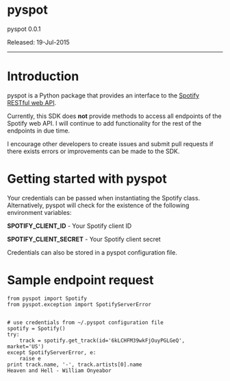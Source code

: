 # pyspot

pyspot 0.0.1

Released: 19-Jul-2015

---

# Introduction

pyspot is a Python package that provides an interface to the [Spotify RESTful web API](https://developer.spotify.com/web-api/).

Currently, this SDK does **not** provide methods to access all endpoints of the Spotify web API. I will continue to add functionality for the rest of the endpoints in due time.

I encourage other developers to create issues and submit pull requests if there exists errors or improvements can be made to the SDK.

# Getting started with pyspot

Your credentials can be passed when instantiating the Spotify class. Alternatively, pyspot will check for the existence of the following environment variables:

**SPOTIFY_CLIENT_ID** - Your Spotify client ID

**SPOTIFY_CLIENT_SECRET** - Your Spotify client secret

Credentials can also be stored in a pyspot configuration file.

# Sample endpoint request

    from pyspot import Spotify
    from pyspot.exception import SpotifyServerError


    # use credentials from ~/.pyspot configuration file
    spotify = Spotify()
    try:
        track = spotify.get_track(id='6kLCHFM39wkFjOuyPGLGeQ', market='US')
    except SpotifyServerError, e:
        raise e
    print track.name, '-', track.artists[0].name
    Heaven and Hell - William Onyeabor
